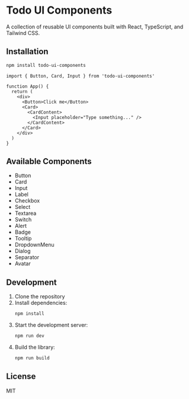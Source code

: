 # Todo UI Components

A collection of reusable UI components built with React, TypeScript, and Tailwind CSS.

## Installation

```bash
npm install todo-ui-components
```

```tsx
import { Button, Card, Input } from 'todo-ui-components'

function App() {
  return (
    <div>
      <Button>Click me</Button>
      <Card>
        <CardContent>
          <Input placeholder="Type something..." />
        </CardContent>
      </Card>
    </div>
  )
}
```

## Available Components

- Button
- Card
- Input
- Label
- Checkbox
- Select
- Textarea
- Switch
- Alert
- Badge
- Tooltip
- DropdownMenu
- Dialog
- Separator
- Avatar

## Development

1. Clone the repository
2. Install dependencies:
   ```bash
   npm install
   ```
3. Start the development server:
   ```bash
   npm run dev
   ```
4. Build the library:
   ```bash
   npm run build
   ```

## License

MIT 